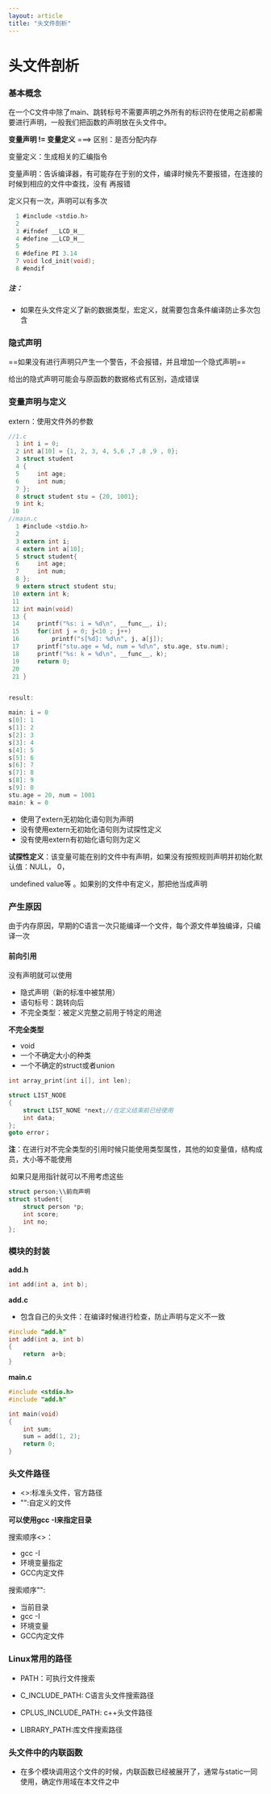 ```yaml
---
layout: article
title: "头文件剖析" 
---
```


# 头文件剖析

### 基本概念

​		在一个C文件中除了main、跳转标号不需要声明之外所有的标识符在使用之前都需要进行声明，一般我们把函数的声明放在头文件中。

**变量声明        !=       变量定义**     ===> 区别：是否分配内存

变量定义：生成相关的汇编指令

变量声明：告诉编译器，有可能存在于别的文件，编译时候先不要报错，在连接的时候到相应的文件中查找，没有					再报错

定义只有一次，声明可以有多次



```C
  1 #include <stdio.h>                                                                    
  2 
  3 #ifndef __LCD_H__
  4 #define __LCD_H__
  5 
  6 #define PI 3.14
  7 void lcd_init(void);
  8 #endif

```

##### 注：

+ 如果在头文件定义了新的数据类型，宏定义，就需要包含条件编译防止多次包含

### 隐式声明

==如果没有进行声明只产生一个警告，不会报错，并且增加一个隐式声明==

给出的隐式声明可能会与原函数的数据格式有区别，造成错误



### 变量声明与定义

extern：使用文件外的参数

```C
//1.c
  1 int i = 0;                                                                            
  2 int a[10] = {1, 2, 3, 4, 5,6 ,7 ,8 ,9 , 0};
  3 struct student
  4 {
  5     int age;
  6     int num;
  7 };
  8 struct student stu = {20, 1001};
  9 int k;
 10 
//main.c
  1 #include <stdio.h>                                       
  2 
  3 extern int i;
  4 extern int a[10];
  5 struct student{
  6     int age;
  7     int num;
  8 };
  9 extern struct student stu;
 10 extern int k;
 11 
 12 int main(void)
 13 {
 14     printf("%s: i = %d\n", __func__, i);
 15     for(int j = 0; j<10 ; j++)
 16         printf("s[%d]: %d\n", j, a[j]);
 17     printf("stu.age = %d, num = %d\n", stu.age, stu.num);
 18     printf("%s: k = %d\n", __func__, k);
 19     return 0;
 20 
 21 }


result: 

main: i = 0
s[0]: 1
s[1]: 2
s[2]: 3
s[3]: 4
s[4]: 5
s[5]: 6
s[6]: 7
s[7]: 8
s[8]: 9
s[9]: 0
stu.age = 20, num = 1001
main: k = 0

```





+ 使用了extern无初始化语句则为声明
+ 没有使用extern无初始化语句则为试探性定义
+ 没有使用extern有初始化语句则为定义



**试探性定义**：该变量可能在别的文件中有声明，如果没有按照规则声明并初始化默认值：NULL， 0，

​						 undefined value等 。如果别的文件中有定义，那把他当成声明



### 产生原因

​		由于内存原因，早期的C语言一次只能编译一个文件，每个源文件单独编译，只编译一次

#### 前向引用

没有声明就可以使用

+ 隐式声明（新的标准中被禁用）
+ 语句标号：跳转向后
+ 不完全类型：被定义完整之前用于特定的用途

**不完全类型**

+ void
+ 一个不确定大小的种类
+ 一个不确定的struct或者union

```C
int array_print(int i[], int len);

struct LIST_NODE
{
    struct LIST_NONE *next;//在定义结束前已经使用
    int data;
};
goto error；
```

**注**：在进行对不完全类型的引用时候只能使用类型属性，其他的如变量值，结构成员，大小等不能使用

​		如果只是用指针就可以不用考虑这些

```C
struct person;\\前向声明
struct student{
    struct person *p;
    int score;
    int no;
};
```

### 模块的封装

**add.h**

```C
int add(int a, int b);
```

**add.c**

+ 包含自己的头文件：在编译时候进行检查，防止声明与定义不一致

```C
#include "add.h"
int add(int a, int b)
{
    return 	a+b;
}
```

**main.c**

```C
#include <stdio.h>
#include "add.h"

int main(void)
{
    int sum;
    sum = add(1, 2);
    return 0;
}
```



### 头文件路径

+ <>:标准头文件，官方路径
+ "":自定义的文件

**可以使用gcc -I来指定目录**

搜索顺序<>：

+ gcc -I
+ 环境变量指定
+ GCC内定文件

搜索顺序"":

+ 当前目录
+ gcc -I
+ 环境变量
+ GCC内定文件



### Linux常用的路径

+ PATH：可执行文件搜索

+ C_INCLUDE_PATH: C语言头文件搜索路径

+ CPLUS_INCLUDE_PATH: c++头文件路径

+ LIBRARY_PATH:库文件搜索路径



### 头文件中的内联函数

+ 在多个模块调用这个文件的时候，内联函数已经被展开了，通常与static一同使用，确定作用域在本文件之中



